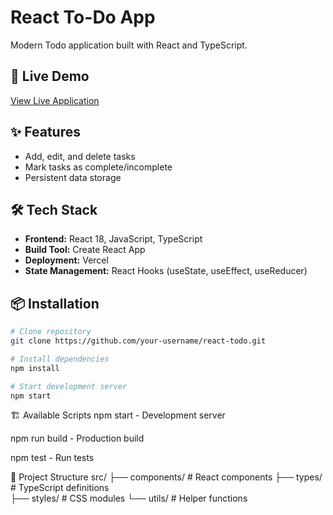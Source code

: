 # React To-Do App

Modern Todo application built with React and TypeScript.

## 🚀 Live Demo

[View Live Application](https://vercel.com/increationons-projects/react-todo)

## ✨ Features

- Add, edit, and delete tasks
- Mark tasks as complete/incomplete  
- Persistent data storage

## 🛠 Tech Stack

- **Frontend:** React 18, JavaScript, TypeScript
- **Build Tool:** Create React App
- **Deployment:** Vercel
- **State Management:** React Hooks (useState, useEffect, useReducer)

## 📦 Installation

```bash
# Clone repository
git clone https://github.com/your-username/react-todo.git

# Install dependencies
npm install

# Start development server
npm start
```
🏗 Available Scripts
npm start - Development server

npm run build - Production build

npm test - Run tests

📁 Project Structure
src/
├── components/     # React components
├── types/         # TypeScript definitions  
├── styles/        # CSS modules
└── utils/         # Helper functions
